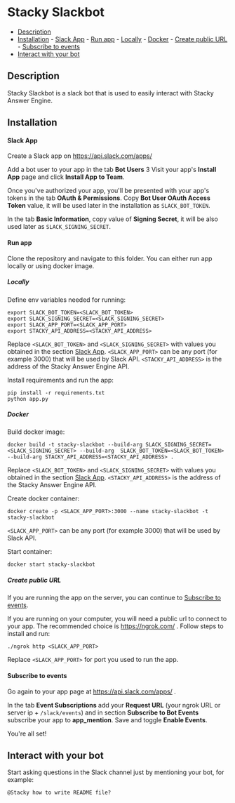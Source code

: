 # Stacky Slackbot

- [Description](#description)
- [Installation](#installation)
		- [Slack App](#slack-app)
		- [Run app](#run-app)
			- [Locally](#locally)
			- [Docker](#docker)
			- [Create public URL](#create-public-url)
		- [Subscribe to events](#subscribe-to-events)
- [Interact with your bot](#interact-with-your-bot)

## Description
Stacky Slackbot is a slack bot that is used to easily interact with Stacky Answer Engine.

## Installation

#### Slack App
Create a Slack app on https://api.slack.com/apps/

Add a bot user to your app in the tab **Bot Users**
3
Visit your app's **Install App** page and click **Install App to Team**.

Once you've authorized your app, you'll be presented with your app's tokens in the tab **OAuth & Permissions**. Copy **Bot User OAuth Access Token** value, it will be used later in the installation as `SLACK_BOT_TOKEN`.

In the tab **Basic Information**, copy value of **Signing Secret**, it will be also used later as `SLACK_SIGNING_SECRET`.

#### Run app

Clone the repository and navigate to this folder. You can either run app locally or using docker image.

##### Locally

Define env variables needed for running:

```
export SLACK_BOT_TOKEN=<SLACK_BOT_TOKEN>
export SLACK_SIGNING_SECRET=<SLACK_SIGNING_SECRET>
export SLACK_APP_PORT=<SLACK_APP_PORT>
export STACKY_API_ADDRESS=<STACKY_API_ADDRESS>
```

Replace `<SLACK_BOT_TOKEN>` and `<SLACK_SIGNING_SECRET>` with values you obtained in the section [Slack App](#slack-app). `<SLACK_APP_PORT>` can be any port (for example 3000) that will be used by Slack API. `<STACKY_API_ADDRESS>` is the address of the Stacky Answer Engine API.

Install requirements and run the app:

```
pip install -r requirements.txt
python app.py
```

##### Docker

Build docker image:

```
docker build -t stacky-slackbot --build-arg SLACK_SIGNING_SECRET=<SLACK_SIGNING_SECRET> --build-arg  SLACK_BOT_TOKEN=<SLACK_BOT_TOKEN> --build-arg STACKY_API_ADDRESS=<STACKY_API_ADDRESS> .
```

Replace `<SLACK_BOT_TOKEN>` and `<SLACK_SIGNING_SECRET>` with values you obtained in the section [Slack App](#slack-app). `<STACKY_API_ADDRESS>` is the address of the Stacky Answer Engine API.

Create docker container:

```
docker create -p <SLACK_APP_PORT>:3000 --name stacky-slackbot -t stacky-slackbot
```

`<SLACK_APP_PORT>` can be any port (for example 3000) that will be used by Slack API.

Start container:

```
docker start stacky-slackbot
```

##### Create public URL

If you are running the app on the server, you can continue to [Subscribe to events](#subscribe-to-events).

If you are running on your computer, you will need a public url to connect to your app. The recommended choice is https://ngrok.com/ . Follow steps to install and run:

```
./ngrok http <SLACK_APP_PORT>
```

Replace `<SLACK_APP_PORT>` for port you used to run the app.

#### Subscribe to events

Go again to your app page at https://api.slack.com/apps/ .

In the tab **Event Subscriptions** add your **Request URL** (your ngrok URL or server ip + `/slack/events`) and in section **Subscribe to Bot Events** subscribe your app to **app_mention**. Save and toggle **Enable Events**.

You're all set!

## Interact with your bot

Start asking questions in the Slack channel just by mentioning your bot, for example:

```
@Stacky how to write README file?
```

